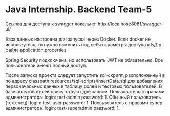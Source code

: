 # Java Internship. Backend Team-5

Ссылка для доступа к swagger локально: http://localhost:8081/swagger-ui/

База данных настроена для запуска через Docker. Если docker не использутеся, то нужно изменить под себя параметры доступа к БД в файле application.properties.

Spring Security подключена, но использовать JWT не обязательно. Все пользователи имеют полный доступ.

После запуска проекта следует запустить sql-скрипт, расположенный в по адресу classpath:resources/sql-scripts/insertData.sql для добавления первоначальных данных в таблицу ролей и тестовых пользователей. В базе пользователей присутствуют две записи. Пользователь с правами администратора: login: test-admin  password: 1. Обычный пользователь (тех.спец): login: test-user  password: 1. Полььзователь с правами супер-администратора: login: test-superadmin   password: 1.